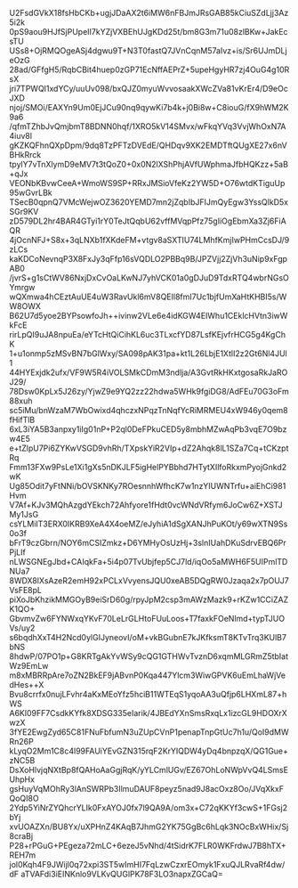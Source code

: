 U2FsdGVkX18fsHbCKb+ugjJDaAX2t6iMW6nFBJmJRsGAB85kCiuSZdLjj3Az5i2k
0pS9aou9HJfSjPUpeII7kYZjVXBEhUJgKDd25t/bm8G3m71u08zlBKw+JakEcsTU
USs8+OjRMQOgeASj4dgwu9T+N3T0fastQ7JVnCqnM57aIvz+is/Sr6UJmDLjeOzG
28ad/GFfgH5/RqbCBit4huep0zGP71EcNffAEPrZ+5upeHgyHR7zj4OuG4g10RsX
jri7TPWQI1xdYCy/uuUv098/bxQJZ0myuWvvosaakXWcZVa81vKrEr4/D9eOcJXD
njoj/SMOi/EAXYn9Um0EjJCu90nq9qywKi7b4k+j0Bi8w+C8iouG/fX9hWM2K9a6
/qfmTZhbJvQmjbmT8BDNN0hqf/1XRO5kV14SMvx/wFkqYVq3VvjWhOxN7A4iuv8l
gKZKQFhnQXpDpm/9dq8TzPFTzDVEdE/QHDqv9XK2EMDTftQUgXE27x6nVBHkRrck
tpylY7vTnXlymD9eMV7t3tQoZ0+0x0N2lXShPhjAVfUWphmaJfbHQKzz+5aB+qJx
VEONbKBvwCeeA+WmoWS9SP+RRxJMSioVfeKz2YW5D+O76wtdKTiguUp95wGvrLBk
TSecB0qpnQ7VMcWejwOZ3620YEMD7mn2jZqbIbJFIJmQyEgw3YssQlkD5xSGr9KV
zD579DL2hr4BAR4GTyi1rY0TeJtQqbU62vffMVqpPfz75gIiOgEbmXa3Zj6FiAQR
4jOcnNFJ+S8x+3qLNXb1fXKdeFM+vtgv8aSXTIU74LMhfKmjIwPHmCcsDJ/9zLCs
kaKDCoNevnqP3X8FxJy3qFfp16sVQDLO2PBBq9B/JPZVjj2ZjVh3uNip9xFgpAB0
/jvrS+g1sCtWV86NxjDxCvOaLKwNJ7yhVCK01a0gDJuD9TdxRTQ4wbrNGsOYmrgw
wQXmwa4hCEztAuUE4uW3RavUkl6mV8QEIl8fmI7Uc1bjfUmXaHtKHBI5s/WW8OWX
B62U7d5yoe2BYPsowfoJh++ivinw2VLe6e4idKGW4EIWhu1CEklcHVtn3iwWkFcE
rirLpQI9uJA8npuEa/eYTcHtQiCihKL6uc3TLxcfYD87LsfKEjvfrHCG5g4KgChK
1+u1onmp5zMSvBN7bGlWxy/SA098pAK31pa+kt1L26LbjE1XtlI2z2Gt6Nl4JUl1
44HYExjdk2ufx/VF9W5R4iVOLSMkCDmM3ndlja/A3GvtRkHKxtgosaRkJaROJ29/
78Dsw0KpLx5J26zy/YjwZ9e9YQ2zz22hdwa5WHk9fgiDG8/AdFEu70G3oFm88xuh
sc5iMu/bnWzaM7WbOwixd4qhczxNPqzTnNqfYcRiMRMEU4xW946y0qem8fHifTlB
6xL3iYA5B3anpxy1iIg01nP+P2ql0DeFPkuCED5y8mbhMZwAqPb3vqE7O9bzw4E5
e+tZlpU7Pi6ZYKwVSGD9vhRh/TXpskYiR2VIp+dZ2Ahqk8lL1SZa7Cq+tCKzptRq
Fmm13FXw9PsLe1Xi1gXs5nDKJLF5igHelPYBbhd7HTytXIlfoRkxmPyojGnkd2wK
Ug85Odit7yFtNNi/bOVSKNKy7ROesnnhWfhcK7w1nzYIUWNTrfu+aiEhCi981Hvm
V7Af+KJv3MQhAzgdYEkch72Ahfyore1fHdt0vcWNdVRfym6JoCw6Z+XSTJMy1JsG
csYLMiIT3ERX0IKRB9XeA4X4oeMZ/eJyhiA1dSgXANJhPuKOt/y69wXTN9Ss0o3f
bFrT9czGbrn/NOY6mCSIZmkz+D6YMHyOsUzHj+3slnIUahDKuSdrvEBQ6PrPjLIf
nLWSGNEgJbd+CAIqkFa+5i4p07TvUbjfep5CJ7ld/iqOo5aMWH6F5UIPmlTDNUa7
8WDX8lXsAzeR2emH92xPCLxVvyensJQU0xeAB5DQgRW0Jzaqa2x7pOUJ7VsFE8pL
piXoJbKhzikMMGOyB9eiSrD60g/rpyJpM2csp3mAWzMazk9+rKZw1CCiZAZK1QO+
GbvmvZw6FYNWxqYKvF70LeLrGLHtoFUuLoos+T7faxkFOeNlmd+typTJUOVs/uy2
s6bqdhXxT4H2Ncd0ylGIJyneovI/oM+vkBGubnE7kJKfksmT8KTvTrq3KUlB7bNS
8hdwP/07PO1p+G8KRTgAkYvWSy9cQG1GTHWvTvznD6xqmMLGRmZ5tbIatWz9EmLw
m8xMBRRpAre7oZN2BkEF9jABvnP0Kqa447Ylcm3WiwGPVK6uEmLhaWjVedHes++X
Bvu8crrfx0nujLFvhr4aKxMEoYfz5hciB11WTEqS1yqoAA3uQfjp6LHXmL87+hWS
A6Kl09FF7CsdkKYfk8XDSG335eIarik/4JBEdYXnSmsRxqLx1izcGL9HDOXrXwzX
3fYE2EwgZyd65C81FNuFbfumN3uZUpCVnP1penapTnpGtUc7h1u/QoI9dMWRn26P
kLyqO2Mm1C8c4l99FAUiYEvGZN315rqF2KrYIQDW4yDq4bnpzqX/QG1Gue+zNC5B
DsXoHlvjqNXtBp8fQAHoAaGgjRqK/yYLCmlUGv/EZ67OhLoNWpVvQ4LSmsEUhpHx
gsHuyVqMOhRy3lAnSWRPb3IlmuDAUF8peyz5nad9J8acOxz8Oo/JVqXkxFQoQI8O
2Ydp5YiNrZYQhcrYLIk0FxAYOJ0fx7l9QA9A/om3x+C72qKKYf3cwS+1FGsj2bYj
xvUOAZXn/BU8Yx/uXPHnZ4KAqB7JhmG2YK75GgBc6hLqk3NOcBxWHix/Sj8craBj
P28+rPGuG+PEgeza72mLC+6ezeJ5vNhd/4tSidrK7FLR0WKFrdwJ7B8hTX+REH7m
jol0Kqh4F9JWijl0q72xpi3ST5wImHI7FqLzwCzxrEOmyk1FxuQJLRvaRf4dw/dF
aTVAFdi3iEINKnlo9VLKvQUGlPK78F3LO3napxZGCaQ=
